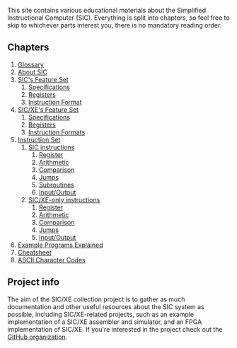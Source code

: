 This site contains various educational materials about the Simplified
Instructional Computer (SIC).
Everything is split into chapters, so feel free to skip to whichever parts
interest you, there is no mandatory reading order.

## Chapters

1. [Glossary](chapters/glossary.md)
1. [About SIC](chapters/about.md)
1. [SIC's Feature Set](chapters/sic.md)
    1. [Specifications](chapters/sic.md#specifications)
    1. [Registers](chapters/sic.md#registers)
    1. [Instruction Format](chapters/sic.md#instruction-format)
1. [SIC/XE's Feature Set](chapters/sicxe.md)
    1. [Specifications](chapters/sicxe.md#specifications)
    1. [Registers](chapters/sicxe.md#registers)
    1. [Instruction Formats](chapters/sicxe.md#instruction-formats)
1. [Instruction Set](chapters/opcodes.md)
    1. [SIC instructions](chapters/opcodes.md#sic-instructions)
        1. [Register](chapters/opcodes.md#register-instructions)
        1. [Arithmetic](chapters/opcodes.md#arithmetic-instructions)
        1. [Comparison](chapters/opcodes.md#comparison-instructions)
        1. [Jumps](chapters/opcodes.md#jump-instructions)
        1. [Subroutines](chapters/opcodes.md#subroutine-instructions)
        1. [Input/Output](chapters/opcodes.md#input-and-output)
    1. [SIC/XE-only instructions](chapters/opcodes.md#sicxe-only-instructions)
        1. [Register](chapters/opcodes.md#register-instructions)
        1. [Arithmetic](chapters/opcodes.md#arithmetic-instructions)
        1. [Comparison](chapters/opcodes.md#comparison-instructions)
        1. [Jumps](chapters/opcodes.md#jump-instructions)
        1. [Input/Output](chapters/opcodes.md#input-and-output)
1. [Example Programs Explained](chapters/examples.md)
1. [Cheatsheet](chapters/cheatsheet.md)
1. [ASCII Character Codes](chapters/ascii.md)

## Project info

The aim of the SIC/XE collection project is to gather as much documentation and
other useful resources about the SIC system as possible, including SIC/XE-related
projects, such as an example implementation of a SIC/XE assembler and simulator,
and an FPGA implementation of SIC/XE.
If you're interested in the project check out the
[GitHub organization](https://github.com/sic-xe).
